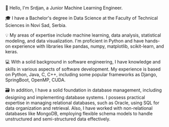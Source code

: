 👋 Hello, I'm Srdjan, a Junior Machine Learning Engineer.

🎓 I have a Bachelor's degree in Data Science at the Faculty of Technical Sciences in Novi Sad, Serbia. 

💡 My areas of expertise include machine learning, data analysis, statistical modeling, and data visualization. I'm proficient in Python and have hands-on experience with libraries like pandas, numpy, matplotlib, scikit-learn, and keras.

💻 With a solid background in software engineering, I have knowledge and skills in various aspects of software development. My experience is based on Python, Java, C, C++, including some popular frameworks as Django, SpringBoot, OpenMP, CUDA.

🗃️ In addition, I have a solid foundation in database management, including designing and implementing database systems. I possess practical expertise in managing relational databases, such as Oracle, using SQL for data organization and retrieval. Also, I have worked with non-relational databases like MongoDB, employing flexible schema models to handle unstructured and semi-structured data effectively. 


